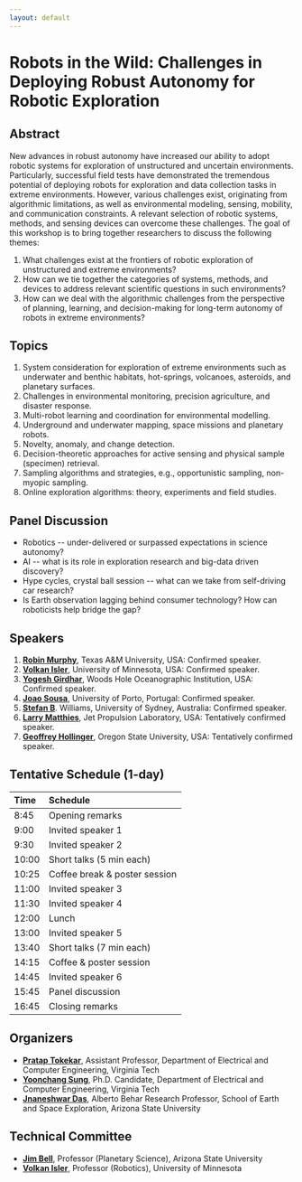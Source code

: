 ```yaml
---
layout: default
---
```


# **Robots in the Wild: Challenges in Deploying Robust Autonomy for Robotic Exploration**

## **Abstract**

New advances in robust autonomy have increased our ability to adopt robotic systems for exploration of unstructured and uncertain environments. Particularly, successful field tests have demonstrated the tremendous potential of deploying robots for exploration and data collection tasks in extreme environments. However, various challenges exist, originating from algorithmic limitations, as well as environmental modeling, sensing, mobility, and communication constraints. A relevant selection of robotic systems, methods, and sensing devices can overcome these challenges. The goal of this workshop is to bring together researchers to discuss the following themes:

1. What challenges exist at the frontiers of robotic exploration of unstructured and extreme environments?
2. How can we tie together the categories of systems, methods, and devices to address relevant scientific questions in such environments? 
3. How can we deal with the algorithmic challenges from the perspective of planning, learning, and decision-making for long-term autonomy of robots in extreme environments?


## **Topics**

1. System consideration for exploration of extreme environments such as underwater and benthic habitats, hot-springs, volcanoes, asteroids, and planetary surfaces.
2. Challenges in environmental monitoring, precision agriculture, and disaster response.
3. Multi-robot learning and coordination for environmental modelling.
4. Underground and underwater mapping, space missions and planetary robots.
5. Novelty, anomaly, and change detection.
6. Decision-theoretic approaches for active sensing and physical sample (specimen) retrieval.
7. Sampling algorithms and strategies, e.g., opportunistic sampling, non-myopic sampling.
8. Online exploration algorithms: theory, experiments and field studies.


## **Panel Discussion**

* Robotics -- under-delivered or surpassed expectations in science autonomy? 
* AI -- what is its role in exploration research and big-data driven discovery?
* Hype cycles, crystal ball session -- what can we take from self-driving car research?
* Is Earth observation lagging behind consumer technology? How can roboticists help bridge the gap?


## **Speakers**

1. [**Robin Murphy**](http://faculty.cse.tamu.edu/murphy/), Texas A&M University, USA: Confirmed speaker.
2. [**Volkan Isler**](https://www-users.cs.umn.edu/~isler/), University of Minnesota, USA: Confirmed speaker.
3. [**Yogesh Girdhar**](http://warp.whoi.edu/), Woods Hole Oceanographic Institution, USA: Confirmed speaker.
4. [**Joao Sousa**](https://whale.fe.up.pt/member/jo%C3%A3o-sousa), University of Porto, Portugal: Confirmed speaker.
5. [**Stefan B**](https://sydney.edu.au/engineering/people/stefan.williams.php). Williams, University of Sydney, Australia: Confirmed speaker.
6. [**Larry Matthies**](https://www-robotics.jpl.nasa.gov/people/Larry_Matthies/), Jet Propulsion Laboratory, USA: Tentatively confirmed speaker.
7. [**Geoffrey Hollinger**](http://research.engr.oregonstate.edu/rdml/), Oregon State University, USA: Tentatively confirmed speaker.


## **Tentative Schedule (1-day)**

|   Time   |           Schedule           |
|:---------|:-----------------------------|
|   8:45   |       Opening remarks        |
|   9:00   |      Invited speaker 1       |
|   9:30   |      Invited speaker 2       |
|  10:00   |   Short talks (5 min each)   |
|  10:25   | Coffee break & poster session|
|  11:00   |      Invited speaker 3       |
|  11:30   |      Invited speaker 4       |
|  12:00   |            Lunch             |
|  13:00   |      Invited speaker 5       |
|  13:40   |   Short talks (7 min each)   |
|  14:15   |    Coffee & poster session   |
|  14:45   |      Invited speaker 6       |
|  15:45   |       Panel discussion       |
|  16:45   |       Closing remarks        |


## **Organizers**

* [**Pratap Tokekar**](http://tokekar.github.io/), Assistant Professor,
Department of Electrical and Computer Engineering, Virginia Tech 
* [**Yoonchang Sung**](https://yoonchangsung.com/), Ph.D. Candidate,
Department of Electrical and Computer Engineering, Virginia Tech 
* [**Jnaneshwar Das**](https://web.asu.edu/jdas), Alberto Behar Research Professor,
School of Earth and Space Exploration, Arizona State University


## **Technical Committee**

* [**Jim Bell**](http://jimbell.sese.asu.edu/), Professor (Planetary Science), Arizona State University 
* [**Volkan Isler**](https://www-users.cs.umn.edu/~isler/), Professor (Robotics), University of Minnesota 

